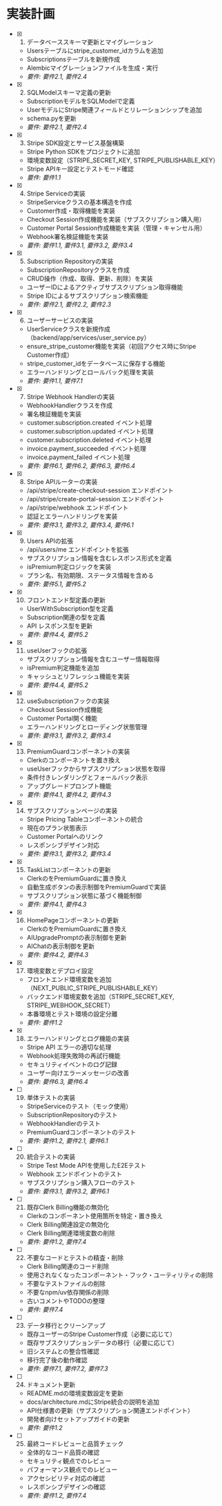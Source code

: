 # 実装計画

- [x] 1. データベーススキーマ更新とマイグレーション
  - Usersテーブルにstripe_customer_idカラムを追加
  - Subscriptionsテーブルを新規作成
  - Alembicマイグレーションファイルを生成・実行
  - _要件: 要件2.1, 要件2.4_

- [x] 2. SQLModelスキーマ定義の更新
  - SubscriptionモデルをSQLModelで定義
  - UserモデルにStripe関連フィールドとリレーションシップを追加
  - schema.pyを更新
  - _要件: 要件2.1, 要件2.4_

- [x] 3. Stripe SDK設定とサービス基盤構築
  - Stripe Python SDKをプロジェクトに追加
  - 環境変数設定（STRIPE_SECRET_KEY, STRIPE_PUBLISHABLE_KEY）
  - Stripe APIキー設定とテストモード確認
  - _要件: 要件1.1_

- [x] 4. Stripe Serviceの実装
  - StripeServiceクラスの基本構造を作成
  - Customer作成・取得機能を実装
  - Checkout Session作成機能を実装（サブスクリプション購入用）
  - Customer Portal Session作成機能を実装（管理・キャンセル用）
  - Webhook署名検証機能を実装
  - _要件: 要件1.1, 要件3.1, 要件3.2, 要件3.4_

- [x] 5. Subscription Repositoryの実装
  - SubscriptionRepositoryクラスを作成
  - CRUD操作（作成、取得、更新、削除）を実装
  - ユーザーIDによるアクティブサブスクリプション取得機能
  - Stripe IDによるサブスクリプション検索機能
  - _要件: 要件2.1, 要件2.2, 要件2.3_

- [x] 6. ユーザーサービスの実装
  - UserServiceクラスを新規作成（backend/app/services/user_service.py）
  - ensure_stripe_customer機能を実装（初回アクセス時にStripe Customer作成）
  - stripe_customer_idをデータベースに保存する機能
  - エラーハンドリングとロールバック処理を実装
  - _要件: 要件1.1, 要件7.1_

- [x] 7. Stripe Webhook Handlerの実装
  - WebhookHandlerクラスを作成
  - 署名検証機能を実装
  - customer.subscription.created イベント処理
  - customer.subscription.updated イベント処理
  - customer.subscription.deleted イベント処理
  - invoice.payment_succeeded イベント処理
  - invoice.payment_failed イベント処理
  - _要件: 要件6.1, 要件6.2, 要件6.3, 要件6.4_

- [x] 8. Stripe APIルーターの実装
  - /api/stripe/create-checkout-session エンドポイント
  - /api/stripe/create-portal-session エンドポイント
  - /api/stripe/webhook エンドポイント
  - 認証とエラーハンドリングを実装
  - _要件: 要件3.1, 要件3.2, 要件3.4, 要件6.1_

- [x] 9. Users APIの拡張
  - /api/users/me エンドポイントを拡張
  - サブスクリプション情報を含むレスポンス形式を定義
  - isPremium判定ロジックを実装
  - プラン名、有効期限、ステータス情報を含める
  - _要件: 要件5.1, 要件5.2_

- [x] 10. フロントエンド型定義の更新
  - UserWithSubscription型を定義
  - Subscription関連の型を定義
  - API レスポンス型を更新
  - _要件: 要件4.4, 要件5.2_

- [x] 11. useUserフックの拡張
  - サブスクリプション情報を含むユーザー情報取得
  - isPremium判定機能を追加
  - キャッシュとリフレッシュ機能を実装
  - _要件: 要件4.4, 要件5.2_

- [x] 12. useSubscriptionフックの実装
  - Checkout Session作成機能
  - Customer Portal開く機能
  - エラーハンドリングとローディング状態管理
  - _要件: 要件3.1, 要件3.2, 要件3.4_

- [x] 13. PremiumGuardコンポーネントの実装
  - Clerkの<Protect>コンポーネントを置き換え
  - useUserフックからサブスクリプション状態を取得
  - 条件付きレンダリングとフォールバック表示
  - アップグレードプロンプト機能
  - _要件: 要件4.1, 要件4.2, 要件4.3_

- [x] 14. サブスクリプションページの実装
  - Stripe Pricing Tableコンポーネントの統合
  - 現在のプラン状態表示
  - Customer Portalへのリンク
  - レスポンシブデザイン対応
  - _要件: 要件3.1, 要件3.2, 要件3.4_

- [x] 15. TaskListコンポーネントの更新
  - Clerkの<Protect>をPremiumGuardに置き換え
  - 自動生成ボタンの表示制御をPremiumGuardで実装
  - サブスクリプション状態に基づく機能制御
  - _要件: 要件4.1, 要件4.3_

- [x] 16. HomePageコンポーネントの更新
  - Clerkの<Protect>をPremiumGuardに置き換え
  - AIUpgradePromptの表示制御を更新
  - AIChatの表示制御を更新
  - _要件: 要件4.2, 要件4.3_

- [x] 17. 環境変数とデプロイ設定
  - フロントエンド環境変数を追加（NEXT_PUBLIC_STRIPE_PUBLISHABLE_KEY）
  - バックエンド環境変数を追加（STRIPE_SECRET_KEY, STRIPE_WEBHOOK_SECRET）
  - 本番環境とテスト環境の設定分離
  - _要件: 要件1.2_

- [x] 18. エラーハンドリングとログ機能の実装
  - Stripe API エラーの適切な処理
  - Webhook処理失敗時の再試行機能
  - セキュリティイベントのログ記録
  - ユーザー向けエラーメッセージの改善
  - _要件: 要件6.3, 要件6.4_

- [ ] 19. 単体テストの実装
  - StripeServiceのテスト（モック使用）
  - SubscriptionRepositoryのテスト
  - WebhookHandlerのテスト
  - PremiumGuardコンポーネントのテスト
  - _要件: 要件1.2, 要件2.1, 要件6.1_

- [ ] 20. 統合テストの実装
  - Stripe Test Mode APIを使用したE2Eテスト
  - Webhook エンドポイントのテスト
  - サブスクリプション購入フローのテスト
  - _要件: 要件3.1, 要件3.2, 要件6.1_

- [ ] 21. 既存Clerk Billing機能の無効化
  - Clerkの<Protect>コンポーネント使用箇所を特定・置き換え
  - Clerk Billing関連設定の無効化
  - Clerk Billing関連環境変数の削除
  - _要件: 要件1.2, 要件7.4_

- [ ] 22. 不要なコードとテストの精査・削除
  - Clerk Billing関連のコード削除
  - 使用されなくなったコンポーネント・フック・ユーティリティの削除
  - 不要なテストファイルの削除
  - 不要なnpm/uv依存関係の削除
  - 古いコメントやTODOの整理
  - _要件: 要件7.4_

- [ ] 23. データ移行とクリーンアップ
  - 既存ユーザーのStripe Customer作成（必要に応じて）
  - 既存サブスクリプションデータの移行（必要に応じて）
  - 旧システムとの整合性確認
  - 移行完了後の動作確認
  - _要件: 要件7.1, 要件7.2, 要件7.3_

- [ ] 24. ドキュメント更新
  - README.mdの環境変数設定を更新
  - docs/architecture.mdにStripe統合の説明を追加
  - API仕様書の更新（サブスクリプション関連エンドポイント）
  - 開発者向けセットアップガイドの更新
  - _要件: 要件1.2_

- [ ] 25. 最終コードレビューと品質チェック
  - 全体的なコード品質の確認
  - セキュリティ観点でのレビュー
  - パフォーマンス観点でのレビュー
  - アクセシビリティ対応の確認
  - レスポンシブデザインの確認
  - _要件: 要件1.2, 要件7.4_